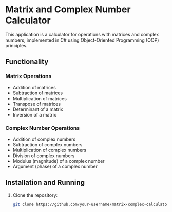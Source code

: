# Matrix and Complex Number Calculator

This application is a calculator for operations with matrices and complex numbers, implemented in C# using Object-Oriented Programming (OOP) principles.

## Functionality

### Matrix Operations
- Addition of matrices
- Subtraction of matrices
- Multiplication of matrices
- Transpose of matrices
- Determinant of a matrix
- Inversion of a matrix

### Complex Number Operations
- Addition of complex numbers
- Subtraction of complex numbers
- Multiplication of complex numbers
- Division of complex numbers
- Modulus (magnitude) of a complex number
- Argument (phase) of a complex number

## Installation and Running

1. Clone the repository:
   ```sh
   git clone https://github.com/your-username/matrix-complex-calculator.git
